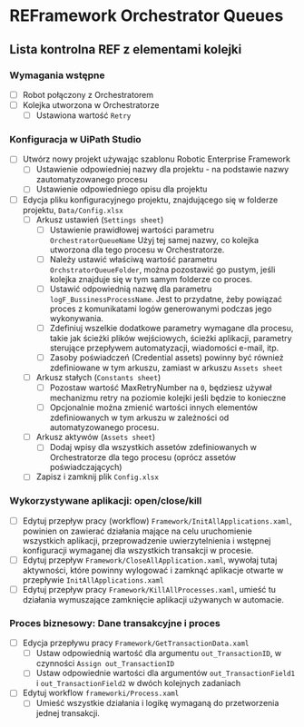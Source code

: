 # REFramework Orchestrator Queues

## Lista kontrolna REF z elementami kolejki

### Wymagania wstępne

- [ ] Robot połączony z Orchestratorem
- [ ] Kolejka utworzona w Orchestratorze
  - [ ] Ustawiona wartość `Retry`
  
### Konfiguracja w UiPath Studio

- [ ] Utwórz nowy projekt używając szablonu Robotic Enterprise Framework
  - [ ] Ustawienie odpowiedniej nazwy dla projektu - na podstawie nazwy zautomatyzowanego procesu
  - [ ] Ustawienie odpowiedniego opisu dla projektu  
- [ ] Edycja pliku konfiguracyjnego projektu, znajdującego się w folderze projektu, `Data/Config.xlsx`
  - [ ] Arkusz ustawień (`Settings sheet`)
    - [ ] Ustawienie prawidłowej wartości parametru `OrchestratorQueueName` Użyj tej samej nazwy, co kolejka utworzona dla tego procesu w Orchestratorze.
    - [ ] Należy ustawić właściwą wartość parametru `OrchstratorQueueFolder`, można pozostawić go pustym, jeśli kolejka znajduje się w tym samym folderze co proces.
    - [ ] Ustawić odpowiednią nazwę dla parametru `logF_BussinessProcessName`. Jest to przydatne, żeby powiązać proces z komunikatami logów generowanymi podczas jego wykonywania.
    - [ ] Zdefiniuj wszelkie dodatkowe parametry wymagane dla procesu, takie jak ścieżki plików wejściowych, ścieżki aplikacji, parametry sterujące przepływem automatyzacji, wiadomości e-mail, itp.
    - [ ] Zasoby poświadczeń (Credential assets) powinny być również zdefiniowane w tym arkuszu, zamiast w arkuszu `Assets sheet`
  - [ ] Arkusz stałych (`Constants sheet`)
    - [ ] Pozostaw wartość MaxRetryNumber na `0`, będziesz używał mechanizmu retry na poziomie kolejki jeśli będzie to konieczne
    - [ ] Opcjonalnie można zmienić wartości innych elementów zdefiniowanych w tym arkuszu w zależności od automatyzowanego procesu.
  - [ ] Arkusz aktywów (`Assets sheet`)
    - [ ] Dodaj wpisy dla wszystkich assetów zdefiniowanych w Orchestratorze dla tego procesu (oprócz assetów poświadczających)
  - [ ] Zapisz i zamknij plik `Config.xlsx`

### Wykorzystywane aplikacji: open/close/kill

- [ ] Edytuj przepływ pracy (workflow) `Framework/InitAllApplications.xaml`, powinien on zawierać działania mające na celu uruchomienie wszystkich aplikacji, przeprowadzenie uwierzytelnienia i wstępnej konfiguracji wymaganej dla wszystkich transakcji w procesie.
- [ ] Edytuj przepływ `Framework/CloseAllApplication.xaml`, wywołaj tutaj aktywności, które powinny wylogować i zamknąć aplikacje otwarte w przepływie `InitAllApplications.xaml`
- [ ] Edytuj przepływ pracy `Framework/KillAllProcesses.xaml`, umieść tu działania wymuszające zamknięcie aplikacji używanych w automacie.

### Proces biznesowy: Dane transakcyjne i proces

- [ ] Edycja przepływu pracy `Framework/GetTransactionData.xaml`
  - [ ] Ustaw odpowiednią wartość dla argumentu `out_TransactionID`, w czynności `Assign out_TransactionID`
  - [ ] Ustaw odpowiednie wartości dla argumentów `out_TransactionField1` i `out_TransactionField2` w dwóch kolejnych zadaniach
- [ ] Edytuj workflow `frameworki/Process.xaml`
  - [ ] Umieść wszystkie działania i logikę wymaganą do przetworzenia jednej transakcji.
